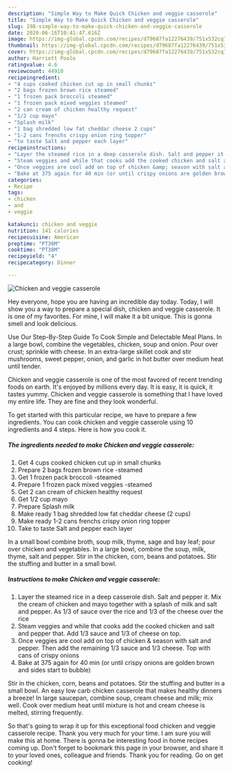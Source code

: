 ```yaml
---
description: "Simple Way to Make Quick Chicken and veggie casserole"
title: "Simple Way to Make Quick Chicken and veggie casserole"
slug: 198-simple-way-to-make-quick-chicken-and-veggie-casserole
date: 2020-06-16T10:41:47.616Z
image: https://img-global.cpcdn.com/recipes/d79687fa12276439/751x532cq70/chicken-and-veggie-casserole-recipe-main-photo.jpg
thumbnail: https://img-global.cpcdn.com/recipes/d79687fa12276439/751x532cq70/chicken-and-veggie-casserole-recipe-main-photo.jpg
cover: https://img-global.cpcdn.com/recipes/d79687fa12276439/751x532cq70/chicken-and-veggie-casserole-recipe-main-photo.jpg
author: Harriett Poole
ratingvalue: 4.6
reviewcount: 44910
recipeingredient:
- "4 cups cooked chicken cut up in small chunks"
- "2 bags frozen brown rice steamed"
- "1 frozen pack broccoli steamed"
- "1 frozen pack mixed veggies steamed"
- "2 can cream of chicken healthy request"
- "1/2 cup mayo"
- "Splash milk"
- "1 bag shredded low fat cheddar cheese 2 cups"
- "1-2 cans frenchs crispy onion ring topper"
- "to taste Salt and pepper each layer"
recipeinstructions:
- "Layer the steamed rice in a deep casserole dish. Salt and pepper it. Mix the cream of chicken and mayo together with a splash of milk and salt and pepper. As 1/3 of sauce over the rice and 1/3 of the cheese over the rice"
- "Steam veggies and while that cooks add the cooked chicken and salt and pepper that. Add 1/3 sauce and 1/3 of cheese on top."
- "Once veggies are cool add on top of chicken &amp; season with salt and pepper. Then add the remaining 1/3 sauce and 1/3 cheese. Top with cans of crispy onions"
- "Bake at 375 again for 40 min (or until crispy onions are golden brown and sides start to bubble)"
categories:
- Recipe
tags:
- chicken
- and
- veggie

katakunci: chicken and veggie 
nutrition: 141 calories
recipecuisine: American
preptime: "PT36M"
cooktime: "PT38M"
recipeyield: "4"
recipecategory: Dinner

---
```



![Chicken and veggie casserole](https://img-global.cpcdn.com/recipes/d79687fa12276439/751x532cq70/chicken-and-veggie-casserole-recipe-main-photo.jpg)

Hey everyone, hope you are having an incredible day today. Today, I will show you a way to prepare a special dish, chicken and veggie casserole. It is one of my favorites. For mine, I will make it a bit unique. This is gonna smell and look delicious.

Use Our Step-By-Step Guide To Cook Simple and Delectable Meal Plans. In a large bowl, combine the vegetables, chicken, soup and onion. Pour over crust; sprinkle with cheese. In an extra-large skillet cook and stir mushrooms, sweet pepper, onion, and garlic in hot butter over medium heat until tender.

Chicken and veggie casserole is one of the most favored of recent trending foods on earth. It's enjoyed by millions every day. It is easy, it is quick, it tastes yummy. Chicken and veggie casserole is something that I have loved my entire life. They are fine and they look wonderful.


To get started with this particular recipe, we have to prepare a few ingredients. You can cook chicken and veggie casserole using 10 ingredients and 4 steps. Here is how you cook it.

<!--inarticleads1-->

##### The ingredients needed to make Chicken and veggie casserole:

1. Get 4 cups cooked chicken cut up in small chunks
1. Prepare 2 bags frozen brown rice -steamed
1. Get 1 frozen pack broccoli -steamed
1. Prepare 1 frozen pack mixed veggies -steamed
1. Get 2 can cream of chicken healthy request
1. Get 1/2 cup mayo
1. Prepare Splash milk
1. Make ready 1 bag shredded low fat cheddar cheese (2 cups)
1. Make ready 1-2 cans frenchs crispy onion ring topper
1. Take to taste Salt and pepper each layer


In a small bowl combine broth, soup milk, thyme, sage and bay leaf; pour over chicken and vegetables. In a large bowl, combine the soup, milk, thyme, salt and pepper. Stir in the chicken, corn, beans and potatoes. Stir the stuffing and butter in a small bowl. 

<!--inarticleads2-->

##### Instructions to make Chicken and veggie casserole:

1. Layer the steamed rice in a deep casserole dish. Salt and pepper it. Mix the cream of chicken and mayo together with a splash of milk and salt and pepper. As 1/3 of sauce over the rice and 1/3 of the cheese over the rice
1. Steam veggies and while that cooks add the cooked chicken and salt and pepper that. Add 1/3 sauce and 1/3 of cheese on top.
1. Once veggies are cool add on top of chicken &amp; season with salt and pepper. Then add the remaining 1/3 sauce and 1/3 cheese. Top with cans of crispy onions
1. Bake at 375 again for 40 min (or until crispy onions are golden brown and sides start to bubble)


Stir in the chicken, corn, beans and potatoes. Stir the stuffing and butter in a small bowl. An easy low carb chicken casserole that makes healthy dinners a breeze! In large saucepan, combine soup, cream cheese and milk; mix well. Cook over medium heat until mixture is hot and cream cheese is melted, stirring frequently. 

So that's going to wrap it up for this exceptional food chicken and veggie casserole recipe. Thank you very much for your time. I am sure you will make this at home. There is gonna be interesting food in home recipes coming up. Don't forget to bookmark this page in your browser, and share it to your loved ones, colleague and friends. Thank you for reading. Go on get cooking!
